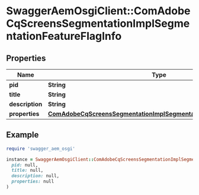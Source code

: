 # SwaggerAemOsgiClient::ComAdobeCqScreensSegmentationImplSegmentationFeatureFlagInfo

## Properties

| Name | Type | Description | Notes |
| ---- | ---- | ----------- | ----- |
| **pid** | **String** |  | [optional] |
| **title** | **String** |  | [optional] |
| **description** | **String** |  | [optional] |
| **properties** | [**ComAdobeCqScreensSegmentationImplSegmentationFeatureFlagProperties**](ComAdobeCqScreensSegmentationImplSegmentationFeatureFlagProperties.md) |  | [optional] |

## Example

```ruby
require 'swagger_aem_osgi'

instance = SwaggerAemOsgiClient::ComAdobeCqScreensSegmentationImplSegmentationFeatureFlagInfo.new(
  pid: null,
  title: null,
  description: null,
  properties: null
)
```

